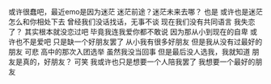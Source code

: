或许很蠢吧，最近emo是因为迷茫
迷茫前途？迷茫未来去哪？
也是
或许也是迷茫怎么和你相处下去
曾经我们没话找话，无事不谈
现在我们没有共同语言
我失恋了？
其实根本就没恋过吧
毕竟我连我爱你都不敢说
因为那从小到现在的自卑
或许也不是爱吧
只是缺一个好朋友罢了
从小我有很多好朋友
但是我从没有过最好的朋友
可悲
高中的那次入团选举
虽然我没当回事
但是最后没人选我，我就知道
朋友是真的，好朋友？
可笑
我或许也只是想要一个人陪我罢了
我想要一个最好的朋友
